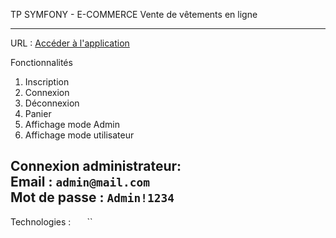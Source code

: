 TP SYMFONY - E-COMMERCE 
Vente de vêtements en ligne 

----------------------------
URL : [Accéder à l'application](https://symfonyapp.osc-fr1.scalingo.io/)

Fonctionnalités 
1. Inscription
2. Connexion
3. Déconnexion
4. Panier 
5. Affichage mode Admin
6. Affichage mode utilisateur

Connexion administrateur:   
Email : `admin@mail.com`  
Mot de passe : `Admin!1234`  
----------------------------

Technologies : 
`` `` `` `` ``
